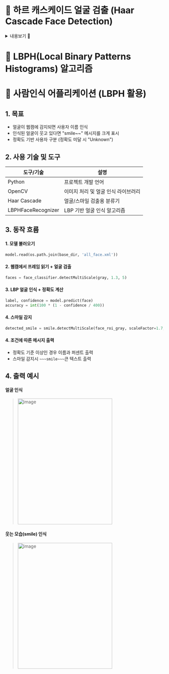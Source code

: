 # 📌 하르 캐스케이드 얼굴 검출 (Haar Cascade Face Detection)

<details>
<summary>내용보기 🔽</summary>

  - 참고 : [내용1](http://atonrq.synology.me:1700/hypha/haarcascade), [내용2](https://bkshin.tistory.com/entry/%EC%BB%B4%ED%93%A8%ED%84%B0-%EB%B9%84%EC%A0%84-1-%ED%95%98%EB%A5%B4-%EC%BA%90%EC%8A%A4%EC%BC%80%EC%9D%B4%EB%93%9C-%EC%96%BC%EA%B5%B4-%EA%B2%80%EC%B6%9C-Haar-Cascade-Face-Detection)
- 개발자가 집접 머신러닝 학습 알고리즘을 사용하지 않고도 객체를 검출할 수 있도록 OpenCV가 제공하는 대표적인 상위 레벨 API
- OpenCV는 케스케이드 분류기에서 사용할 수 있는 훈련된 검출기를 xml 파일 형태로 제공한다.


> <img width="450" height="500" alt="image" src="https://github.com/user-attachments/assets/e077cc7b-0e0e-4b37-9188-96c19b452d75" />


</details>

# 📌 LBPH(Local Binary Patterns Histograms) 알고리즘


# 📌 사람인식 어플리케이션 (LBPH 활용)

## 1. 목표
- 얼굴이 웹캠에 감지되면 사용자 이름 인식
- 인식된 얼굴이 웃고 있다면 "smile~~" 메시지를 크게 표시
- 정확도 기반 사용자 구분 (정확도 미달 시 "Unknown")

## 2. 사용 기술 및 도구
| 도구/기술              | 설명                   |
| ------------------ | -------------------- |
| Python             | 프로젝트 개발 언어           |
| OpenCV             | 이미지 처리 및 얼굴 인식 라이브러리 |
| Haar Cascade       | 얼굴/스마일 검출용 분류기       |
| LBPHFaceRecognizer | LBP 기반 얼굴 인식 알고리즘    |

## 3. 동작 흐름

#### 1. 모델 불러오기
```python
model.read(os.path.join(base_dir, 'all_face.xml'))
```
#### 2. 웹캠에서 프레임 읽기 + 얼굴 검출
```python
faces = face_classifier.detectMultiScale(gray, 1.3, 5)
```
#### 3. LBP 얼굴 인식 + 정확도 계산
```python
label, confidence = model.predict(face)
accuracy = int(100 * (1 - confidence / 400))
```
#### 4. 스마일 감지
```python
detected_smile = smile.detectMultiScale(face_roi_gray, scaleFactor=1.7, minNeighbors=22)
```
#### 4. 조건에 따른 메시지 출력
- 정확도 기준 이상인 경우 이름과 퍼센트 출력
- 스마일 감지시 `~~~smile~~~`큰 텍스트 출력

## 4. 출력 예시

#### 얼굴 인식
> <img width="300" height="400" alt="image" src="https://github.com/user-attachments/assets/54889c28-b360-497a-ab3e-57e1f30d72e5" />

#### 웃는 모습(smile) 인식
> <img width="300" height="400" alt="image" src="https://github.com/user-attachments/assets/c49d4eaf-b1f6-4997-ad85-01d35c0cdbf0" />
